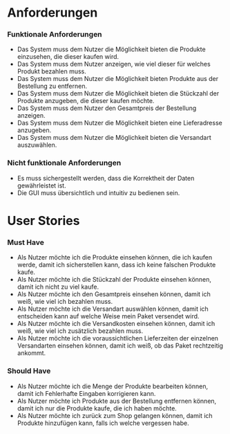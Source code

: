 # Anforderungen

### Funktionale Anforderungen
- Das System muss dem Nutzer die Möglichkeit bieten die Produkte einzusehen, die dieser kaufen wird.
- Das System muss dem Nutzer anzeigen, wie viel dieser für welches Produkt bezahlen muss.
- Das System muss dem Nutzer die Möglichkeit bieten Produkte aus der Bestellung zu entfernen.
- Das System muss dem Nutzer die Möglichkeit bieten die Stückzahl der Produkte anzugeben, die dieser kaufen möchte.
- Das System muss dem Nutzer den Gesamtpreis der Bestellung anzeigen.
- Das System muss dem Nutzer die Möglichkeit bieten eine Lieferadresse anzugeben.
- Das System muss dem Nutzer die Möglichkeit bieten die Versandart auszuwählen.

### Nicht funktionale Anforderungen
- Es muss sichergestellt werden, dass die Korrektheit der Daten gewährleistet ist.
- Die GUI muss übersichtlich und intuitiv zu bedienen sein.

# User Stories

### Must Have
- Als Nutzer möchte ich die Produkte einsehen können, die ich kaufen werde, damit ich sicherstellen kann, dass ich keine falschen Produkte kaufe.
- Als Nutzer möchte ich die Stückzahl der Produkte einsehen können, damit ich nicht zu viel kaufe.
- Als Nutzer möchte ich den Gesamtpreis einsehen können, damit ich weiß, wie viel ich bezahlen muss.
- Als Nutzer möchte ich die Versandart auswählen können, damit ich entscheiden kann auf welche Weise mein Paket versendet wird.
- Als Nutzer möchte ich die Versandkosten einsehen können, damit  ich weiß, wie viel ich zusätzlich bezahlen muss.
- Als Nutzer möchte ich die voraussichtlichen Lieferzeiten der einzelnen Versandarten einsehen können, damit ich weiß, ob das Paket rechtzeitig ankommt.

### Should Have
- Als Nutzer möchte ich die Menge der Produkte bearbeiten können, damit ich Fehlerhafte Eingaben korrigieren kann.
- Als Nutzer möchte ich Produkte aus der Bestellung entfernen können, damit ich nur die Produkte kaufe, die ich haben möchte.
- Als Nutzer möchte ich zurück zum Shop gelangen können, damit ich Produkte hinzufügen kann, falls ich welche vergessen habe.